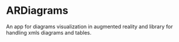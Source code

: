 # ARDiagrams

An app for diagrams visualization in augmented reality and library for handling xmls diagrams and tables.
